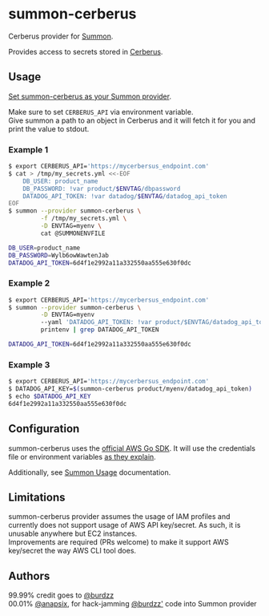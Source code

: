 # summon-cerberus

Cerberus provider for [Summon](https://conjurinc.github.io/summon).

Provides access to secrets stored in [Cerberus](http://engineering.nike.com/cerberus/).

## Usage

[Set summon-cerberus as your Summon provider](https://github.com/conjurinc/summon#flags).

Make sure to set `CERBERUS_API` via environment variable.  
Give summon a path to an object in Cerberus and it will fetch it for you and
print the value to stdout.

### Example 1
```bash
$ export CERBERUS_API='https://mycerbersus_endpoint.com'
$ cat > /tmp/my_secrets.yml <<-EOF
	DB_USER: product_name
	DB_PASSWORD: !var product/$ENVTAG/dbpassword
	DATADOG_API_TOKEN: !var datadog/$ENVTAG/datadog_api_token
EOF
$ summon --provider summon-cerberus \
         -f /tmp/my_secrets.yml \
         -D ENVTAG=myenv \
         cat @SUMMONENVFILE

DB_USER=product_name
DB_PASSWORD=Wylb6owWawtenJab
DATADOG_API_TOKEN=6d4f1e2992a11a332550aa555e630f0dc
```

### Example 2
```bash
$ export CERBERUS_API='https://mycerbersus_endpoint.com'
$ summon --provider summon-cerberus \
         -D ENVTAG=myenv
         --yaml 'DATADOG_API_TOKEN: !var product/$ENVTAG/datadog_api_token' \
         printenv | grep DATADOG_API_TOKEN

DATADOG_API_TOKEN=6d4f1e2992a11a332550aa555e630f0dc
```

### Example 3
```bash
$ export CERBERUS_API='https://mycerbersus_endpoint.com'
$ DATADOG_API_KEY=$(summon-cerberus product/myenv/datadog_api_token)
$ echo $DATADOG_API_KEY
6d4f1e2992a11a332550aa555e630f0dc
```

## Configuration

summon-cerberus uses the [official AWS Go SDK](https://github.com/aws/aws-sdk-go).
It will use the credentials file or environment variables [as they explain](https://github.com/aws/aws-sdk-go#configuring-credentials).

Additionally, see [Summon Usage](https://github.com/conjurinc/summon#usage) documentation.

## Limitations

summon-cerberus provider assumes the usage of IAM profiles and currently does not support usage of AWS API key/secret. As such, it is unusable anywhere but EC2 instances.  
Improvements are required (PRs welcome) to make it support AWS key/secret the way AWS CLI tool does.

## Authors
99.99% credit goes to [@burdzz](https://github.com/burdzz)  
00.01% [@anapsix](https://github.com/anapsix), for hack-jamming [@burdzz'](https://github.com/burdzz) code into Summon provider
